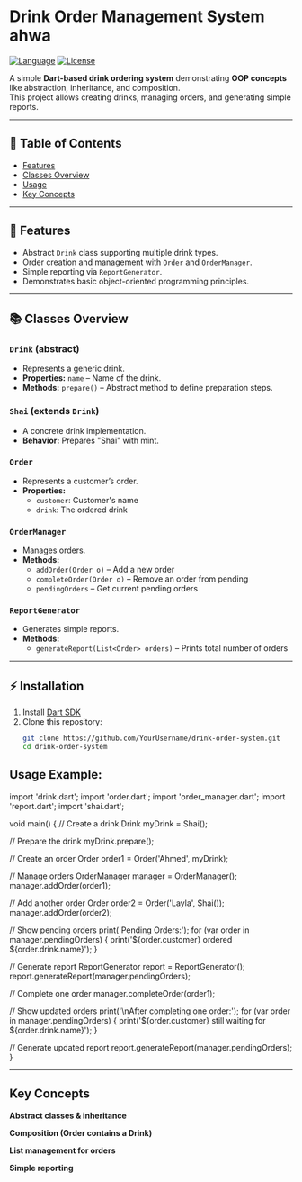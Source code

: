 #  Drink Order Management System ahwa 

[![Language](https://img.shields.io/badge/Language-Dart-blue.svg)](https://dart.dev/) 
[![License](https://img.shields.io/badge/License-MIT-green.svg)](LICENSE)

A simple **Dart-based drink ordering system** demonstrating **OOP concepts** like abstraction, inheritance, and composition.  
This project allows creating drinks, managing orders, and generating simple reports.

---

## 📝 Table of Contents

- [Features](#-features)  
- [Classes Overview](#-classes-overview)  
- [Usage](#-usage)  
- [Key Concepts](#-key-concepts)    

---

## 🌟 Features

- Abstract `Drink` class supporting multiple drink types.  
- Order creation and management with `Order` and `OrderManager`.  
- Simple reporting via `ReportGenerator`.  
- Demonstrates basic object-oriented programming principles.

---

## 📚 Classes Overview

### `Drink` (abstract)
- Represents a generic drink.
- **Properties:** `name` – Name of the drink.
- **Methods:** `prepare()` – Abstract method to define preparation steps.

### `Shai` (extends `Drink`)
- A concrete drink implementation.
- **Behavior:** Prepares "Shai" with mint.

### `Order`
- Represents a customer’s order.
- **Properties:**  
  - `customer`: Customer's name  
  - `drink`: The ordered drink  

### `OrderManager`
- Manages orders.
- **Methods:**  
  - `addOrder(Order o)` – Add a new order  
  - `completeOrder(Order o)` – Remove an order from pending  
  - `pendingOrders` – Get current pending orders  

### `ReportGenerator`
- Generates simple reports.
- **Methods:**  
  - `generateReport(List<Order> orders)` – Prints total number of orders  

---

## ⚡ Installation

1. Install [Dart SDK](https://dart.dev/get-dart)  
2. Clone this repository:
   ```bash
   git clone https://github.com/YourUsername/drink-order-system.git
   cd drink-order-system


## Usage Example:

import 'drink.dart';
import 'order.dart';
import 'order_manager.dart';
import 'report.dart';
import 'shai.dart';

void main() {
  // Create a drink
  Drink myDrink = Shai();

  // Prepare the drink
  myDrink.prepare();

  // Create an order
  Order order1 = Order('Ahmed', myDrink);

  // Manage orders
  OrderManager manager = OrderManager();
  manager.addOrder(order1);

  // Add another order
  Order order2 = Order('Layla', Shai());
  manager.addOrder(order2);

  // Show pending orders
  print('Pending Orders:');
  for (var order in manager.pendingOrders) {
    print('${order.customer} ordered ${order.drink.name}');
  }

  // Generate report
  ReportGenerator report = ReportGenerator();
  report.generateReport(manager.pendingOrders);

  // Complete one order
  manager.completeOrder(order1);

  // Show updated orders
  print('\nAfter completing one order:');
  for (var order in manager.pendingOrders) {
    print('${order.customer} still waiting for ${order.drink.name}');
  }

  // Generate updated report
  report.generateReport(manager.pendingOrders);
}

------------

## Key Concepts

**Abstract classes & inheritance**

**Composition (Order contains a Drink)**

**List management for orders**

**Simple reporting**
